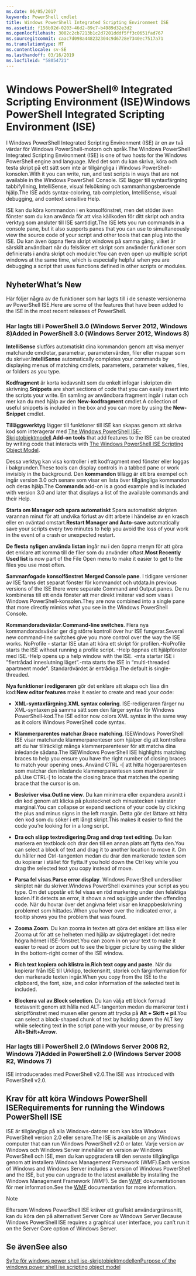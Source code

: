 ```yaml
---
ms.date: 06/05/2017
keywords: PowerShell cmdlet
title: Windows PowerShell Integrated Scripting Environment ISE
ms.assetid: f156b92d-0203-46d2-89c7-b4989d32e3d2
ms.openlocfilehash: 3002c2cb7213b1c2d7201dddf5ff3c0651fad767
ms.sourcegitcommit: caac7d098a448232304c9d6728e7340ec7517a71
ms.translationtype: MT
ms.contentlocale: sv-SE
ms.lasthandoff: 03/16/2019
ms.locfileid: "58054721"
---
```

# <a name="windows-powershell-integrated-scripting-environment-ise"></a><span data-ttu-id="6a3aa-103">Windows PowerShell® Integrated Scripting Environment (ISE)</span><span class="sxs-lookup"><span data-stu-id="6a3aa-103">Windows PowerShell Integrated Scripting Environment (ISE)</span></span>

<span data-ttu-id="6a3aa-104">I Windows PowerShell Integrated Scripting Environment (ISE) är en av två värdar för Windows PowerShell-motorn och språk.</span><span class="sxs-lookup"><span data-stu-id="6a3aa-104">The Windows PowerShell Integrated Scripting Environment (ISE) is one of two hosts for the Windows PowerShell engine and language.</span></span> <span data-ttu-id="6a3aa-105">Med det som du kan skriva, köra och testa skript på ett sätt som inte är tillgängliga i Windows PowerShell-konsolen.</span><span class="sxs-lookup"><span data-stu-id="6a3aa-105">With it you can write, run, and test scripts in ways that are not available in the Windows PowerShell Console.</span></span> <span data-ttu-id="6a3aa-106">ISE lägger till syntaxfärgning tabbifyllning, IntelliSense, visual felsökning och sammanhangsberoende hjälp.</span><span class="sxs-lookup"><span data-stu-id="6a3aa-106">The ISE adds syntax-coloring, tab completion, IntelliSense, visual debugging, and context sensitive Help.</span></span>

<span data-ttu-id="6a3aa-107">ISE kan du köra kommandon i en konsolfönstret, men det stöder även fönster som du kan använda för att visa källkoden för ditt skript och andra verktyg som ansluter till ISE samtidigt.</span><span class="sxs-lookup"><span data-stu-id="6a3aa-107">The ISE lets you run commands in a console pane, but it also supports panes that you can use to simultaneously view the source code of your script and other tools that can plug into the ISE.</span></span> <span data-ttu-id="6a3aa-108">Du kan även öppna flera skript windows på samma gång, vilket är särskilt användbart när du felsöker ett skript som använder funktioner som definierats i andra skript och moduler.</span><span class="sxs-lookup"><span data-stu-id="6a3aa-108">You can even open up multiple script windows at the same time, which is especially helpful when you are debugging a script that uses functions defined in other scripts or modules.</span></span>

## <a name="whats-new"></a><span data-ttu-id="6a3aa-109">Nyheter</span><span class="sxs-lookup"><span data-stu-id="6a3aa-109">What’s New</span></span>

<span data-ttu-id="6a3aa-110">Här följer några av de funktioner som har lagts till i de senaste versionerna av PowerShell ISE.</span><span class="sxs-lookup"><span data-stu-id="6a3aa-110">Here are some of the features that have been added to the ISE in the most recent releases of PowerShell.</span></span>

### <a name="added-in-powershell-30-windows-server-2012-windows-8"></a><span data-ttu-id="6a3aa-111">Har lagts till i PowerShell 3.0 (Windows Server 2012, Windows 8)</span><span class="sxs-lookup"><span data-stu-id="6a3aa-111">Added in PowerShell 3.0 (Windows Server 2012, Windows 8)</span></span>

<span data-ttu-id="6a3aa-112">**IntelliSense** slutförs automatiskt dina kommandon genom att visa menyer matchande cmdletar, parametrar, parametervärden, filer eller mappar som du skriver.</span><span class="sxs-lookup"><span data-stu-id="6a3aa-112">**IntelliSense** automatically completes your commands by displaying menus of matching cmdlets, parameters, parameter values, files, or folders as you type.</span></span>

<span data-ttu-id="6a3aa-113">**Kodfragment** är korta kodavsnitt som du enkelt infogar i skripten din skrivning.</span><span class="sxs-lookup"><span data-stu-id="6a3aa-113">**Snippets** are short sections of code that you can easily insert into the scripts your write.</span></span> <span data-ttu-id="6a3aa-114">En samling av användbara fragment ingår i rutan och mer kan du med hjälp av den **New-kodfragment** cmdlet.</span><span class="sxs-lookup"><span data-stu-id="6a3aa-114">A collection of useful snippets is included in the box and you can more by using the **New-Snippet** cmdlet.</span></span>

<span data-ttu-id="6a3aa-115">**Tilläggsverktyg** lägger till funktioner till ISE kan skapas genom att skriva kod som interagerar med [The Windows PowerShell ISE-Skriptobjektmodell](../../core-powershell/ise/The-ISE-Object-Model-Hierarchy.md).</span><span class="sxs-lookup"><span data-stu-id="6a3aa-115">**Add-on tools** that add features to the ISE can be created by writing code that interacts with [The Windows PowerShell ISE Scripting Object Model](../../core-powershell/ise/The-ISE-Object-Model-Hierarchy.md).</span></span>

<span data-ttu-id="6a3aa-116">Dessa verktyg kan visa kontroller i ett kodfragment med fönster eller loggas i bakgrunden.</span><span class="sxs-lookup"><span data-stu-id="6a3aa-116">These tools can display controls in a tabbed pane or work invisibly in the background.</span></span> <span data-ttu-id="6a3aa-117">Den **kommandon** tillägg är ett bra exempel och ingår version 3.0 och senare som visar en lista över tillgängliga kommandon och deras hjälp.</span><span class="sxs-lookup"><span data-stu-id="6a3aa-117">The **Commands** add-on is a good example and is included with version 3.0 and later that displays a list of the available commands and their Help.</span></span>

<span data-ttu-id="6a3aa-118">**Starta om Manager och spara automatiskt** Spara automatiskt skripten varannan minut för att undvika förlust av ditt arbete i händelse av en krasch eller en oväntad omstart.</span><span class="sxs-lookup"><span data-stu-id="6a3aa-118">**Restart Manager and Auto-save** automatically save your scripts every two minutes to help you avoid the loss of your work in the event of a crash or unexpected restart.</span></span>

<span data-ttu-id="6a3aa-119">**De flesta nyligen använda listan** ingår nu i den öppna menyn för att göra det enklare att komma till de filer som du använder oftast.</span><span class="sxs-lookup"><span data-stu-id="6a3aa-119">**Most Recently Used list** is now part of the File Open menu to make it easier to get to the files you use most often.</span></span>

<span data-ttu-id="6a3aa-120">**Sammanfogade konsolfönstret**.</span><span class="sxs-lookup"><span data-stu-id="6a3aa-120">**Merged Console pane**.</span></span> <span data-ttu-id="6a3aa-121">I tidigare versioner av ISE fanns det separat fönster för kommandot och utdata.</span><span class="sxs-lookup"><span data-stu-id="6a3aa-121">In previous versions of the ISE there were separate Command and Output panes.</span></span> <span data-ttu-id="6a3aa-122">De nu kombineras till ett enda fönster att mer direkt imiterar vad som visas i Windows PowerShell-konsolen.</span><span class="sxs-lookup"><span data-stu-id="6a3aa-122">They are now combined into a single pane that more directly mimics what you see in the Windows PowerShell Console.</span></span>

<span data-ttu-id="6a3aa-123">**Kommandoradsväxlar**.</span><span class="sxs-lookup"><span data-stu-id="6a3aa-123">**Command-line switches**.</span></span> <span data-ttu-id="6a3aa-124">Flera nya kommandoradsväxlar ger dig större kontroll över hur ISE fungerar.</span><span class="sxs-lookup"><span data-stu-id="6a3aa-124">Several new command-line switches give you more control over the way the ISE works.</span></span> <span data-ttu-id="6a3aa-125">NoProfile - startar ISE utan att köra ett skript för profilen.</span><span class="sxs-lookup"><span data-stu-id="6a3aa-125">-NoProfile starts the ISE without running a profile script.</span></span> <span data-ttu-id="6a3aa-126">-Help öppnas ett hjälpfönster med ISE.</span><span class="sxs-lookup"><span data-stu-id="6a3aa-126">-Help opens up a help window with the ISE.</span></span> <span data-ttu-id="6a3aa-127">-mta startar ISE i ”flertrådad inneslutning läget”.</span><span class="sxs-lookup"><span data-stu-id="6a3aa-127">-mta starts the ISE in “multi-threaded apartment mode”.</span></span> <span data-ttu-id="6a3aa-128">Standardvärdet är entrådiga.</span><span class="sxs-lookup"><span data-stu-id="6a3aa-128">The default is single-threaded.</span></span>

<span data-ttu-id="6a3aa-129">**Nya funktioner i redigeraren** gör det enklare att skapa och läsa din kod:</span><span class="sxs-lookup"><span data-stu-id="6a3aa-129">**New editor features** make it easier to create and read your code:</span></span>

- <span data-ttu-id="6a3aa-130">**XML-syntaxfärgning**.</span><span class="sxs-lookup"><span data-stu-id="6a3aa-130">**XML syntax coloring**.</span></span> <span data-ttu-id="6a3aa-131">ISE-redigeraren färger nu XML-syntaxen på samma sätt som den färger syntax för Windows PowerShell-kod.</span><span class="sxs-lookup"><span data-stu-id="6a3aa-131">The ISE editor now colors XML syntax in the same way as it colors Windows PowerShell code syntax.</span></span>

- <span data-ttu-id="6a3aa-132">**Klammerparentes matchar**.</span><span class="sxs-lookup"><span data-stu-id="6a3aa-132">**Brace matching**.</span></span> <span data-ttu-id="6a3aa-133">ISEWindows PowerShell ISE visar matchande klammerparenteser som hjälper dig att kontrollera att du har tillräckligt många klammerparenteser för att matcha dina inledande sådana.</span><span class="sxs-lookup"><span data-stu-id="6a3aa-133">The ISEWindows PowerShell ISE highlights matching braces to help you ensure you have the right number of closing braces to match your opening ones.</span></span> <span data-ttu-id="6a3aa-134">Använd CTRL -\[ att hitta högerparentesen som matchar den inledande klammerparentesen som markören är på.</span><span class="sxs-lookup"><span data-stu-id="6a3aa-134">Use CTRL-\[ to locate the closing brace that matches the opening brace that the cursor is on.</span></span>

- <span data-ttu-id="6a3aa-135">**Beskriver visa**.</span><span class="sxs-lookup"><span data-stu-id="6a3aa-135">**Outline view**.</span></span> <span data-ttu-id="6a3aa-136">Du kan minimera eller expandera avsnitt i din kod genom att klicka på plustecknet och minustecken i vänster marginal.</span><span class="sxs-lookup"><span data-stu-id="6a3aa-136">You can collapse or expand sections of your code by clicking the plus and minus signs in the left margin.</span></span> <span data-ttu-id="6a3aa-137">Detta gör det lättare att hitta den kod som du söker i ett långt skript.</span><span class="sxs-lookup"><span data-stu-id="6a3aa-137">This makes it easier to find the code you’re looking for in a long script.</span></span>

- <span data-ttu-id="6a3aa-138">**Dra och släpp textredigering**.</span><span class="sxs-lookup"><span data-stu-id="6a3aa-138">**Drag and drop text editing**.</span></span> <span data-ttu-id="6a3aa-139">Du kan markera en textblock och drar den till en annan plats att flytta den.</span><span class="sxs-lookup"><span data-stu-id="6a3aa-139">You can select a block of text and drag it to another location to move it.</span></span> <span data-ttu-id="6a3aa-140">Om du håller ned Ctrl-tangenten medan du drar den markerade texten som du kopierar i stället för flytta.</span><span class="sxs-lookup"><span data-stu-id="6a3aa-140">If you hold down the Ctrl key while you drag the selected text you copy instead of move.</span></span>

- <span data-ttu-id="6a3aa-141">**Parsa fel visas**.</span><span class="sxs-lookup"><span data-stu-id="6a3aa-141">**Parse error display**.</span></span> <span data-ttu-id="6a3aa-142">Windows PowerShell undersöker skriptet när du skriver.</span><span class="sxs-lookup"><span data-stu-id="6a3aa-142">Windows PowerShell examines your script as you type.</span></span> <span data-ttu-id="6a3aa-143">Om det uppstår ett fel visas en röd markering under den felaktiga koden.</span><span class="sxs-lookup"><span data-stu-id="6a3aa-143">If it detects an error, it shows a red squiggle under the offending code.</span></span> <span data-ttu-id="6a3aa-144">När du hovrar över det angivna felet visar en knappbeskrivning problemet som hittades.</span><span class="sxs-lookup"><span data-stu-id="6a3aa-144">When you hover over the indicated error, a tooltip shows you the problem that was found.</span></span>

- <span data-ttu-id="6a3aa-145">**Zooma**.</span><span class="sxs-lookup"><span data-stu-id="6a3aa-145">**Zoom**.</span></span> <span data-ttu-id="6a3aa-146">Du kan zooma in texten att göra det enklare att läsa eller Zooma ut för att se helheten med hjälp av skjutreglaget i det nedre högra hörnet i ISE-fönstret.</span><span class="sxs-lookup"><span data-stu-id="6a3aa-146">You can zoom in on your text to make it easier to read or zoom out to see the bigger picture by using the slider in the bottom-right corner of the ISE window.</span></span>

- <span data-ttu-id="6a3aa-147">**Rich text kopiera och klistra in**.</span><span class="sxs-lookup"><span data-stu-id="6a3aa-147">**Rich text copy and paste**.</span></span> <span data-ttu-id="6a3aa-148">När du kopierar från ISE till Urklipp, teckensnitt, storlek och färginformation för den markerade texten ingår.</span><span class="sxs-lookup"><span data-stu-id="6a3aa-148">When you copy from the ISE to the clipboard, the font, size, and color information of the selected text is included.</span></span>

- <span data-ttu-id="6a3aa-149">**Blockera val av**.</span><span class="sxs-lookup"><span data-stu-id="6a3aa-149">**Block selection**.</span></span> <span data-ttu-id="6a3aa-150">Du kan välja ett block formad textavsnitt genom att hålla ned ALT-tangenten medan du markerar text i skriptfönstret med musen eller genom att trycka på **Alt + Skift + pil**.</span><span class="sxs-lookup"><span data-stu-id="6a3aa-150">You can select a block-shaped chunk of text by holding down the ALT key while selecting text in the script pane with your mouse, or by pressing **Alt+Shift+Arrow**.</span></span>

### <a name="added-in-powershell-20-windows-server-2008-r2-windows-7"></a><span data-ttu-id="6a3aa-151">Har lagts till i PowerShell 2.0 (Windows Server 2008 R2, Windows 7)</span><span class="sxs-lookup"><span data-stu-id="6a3aa-151">Added in PowerShell 2.0 (Windows Server 2008 R2, Windows 7)</span></span>

<span data-ttu-id="6a3aa-152">ISE introducerades med PowerShell v2.0.</span><span class="sxs-lookup"><span data-stu-id="6a3aa-152">The ISE was introduced with PowerShell v2.0.</span></span>

## <a name="requirements-for-running-the-windows-powershell-ise"></a><span data-ttu-id="6a3aa-153">Krav för att köra Windows PowerShell ISE</span><span class="sxs-lookup"><span data-stu-id="6a3aa-153">Requirements for running the Windows PowerShell ISE</span></span>

<span data-ttu-id="6a3aa-154">ISE är tillgängliga på alla Windows-datorer som kan köra Windows PowerShell version 2.0 eller senare.</span><span class="sxs-lookup"><span data-stu-id="6a3aa-154">The ISE is available on any Windows computer that can run Windows PowerShell v2.0 or later.</span></span> <span data-ttu-id="6a3aa-155">Varje version av Windows och Windows Server innehåller en version av Windows PowerShell och ISE, men du kan uppgradera till den senaste tillgängliga genom att installera Windows Management Framework (WMF).</span><span class="sxs-lookup"><span data-stu-id="6a3aa-155">Each version of Windows and Windows Server includes a version of Windows PowerShell and the ISE, but you can upgrade to the latest available by installing the Windows Management Framework (WMF).</span></span> <span data-ttu-id="6a3aa-156">Se den [WMF](/powershell/wmf) dokumentationen för mer information.</span><span class="sxs-lookup"><span data-stu-id="6a3aa-156">See the [WMF](/powershell/wmf) documentation for more information.</span></span>

> [!NOTE]
> <span data-ttu-id="6a3aa-157">Eftersom Windows PowerShell ISE kräver ett grafiskt användargränssnitt, kan du köra den på alternativet Server Core av Windows Server.</span><span class="sxs-lookup"><span data-stu-id="6a3aa-157">Because Windows PowerShell ISE requires a graphical user interface, you can’t run it on the Server Core option of Windows Server.</span></span>

## <a name="see-also"></a><span data-ttu-id="6a3aa-158">Se även</span><span class="sxs-lookup"><span data-stu-id="6a3aa-158">See also</span></span>

[<span data-ttu-id="6a3aa-159">Syfte för windows power shell ise-skriptobjektmodellen</span><span class="sxs-lookup"><span data-stu-id="6a3aa-159">Purpose of the windows power shell ise scripting object model</span></span>](../../core-powershell/ise/Purpose-of-the-Windows-PowerShell-ISE-Scripting-Object-Model.md)